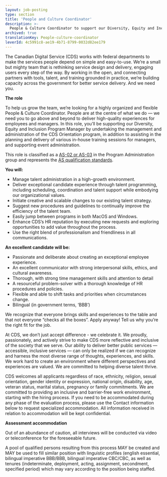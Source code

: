 ```yaml
---
layout: job-posting
type: section
title: 'People and Culture Coordinator'
description: >-
  People & Culture Coordinator to support our Diversity, Equity and Inclusion Program Manager by undertaking the management and administration of the CDS Orientation program.
archived: true
translationKey: People-culture-coordinator
leverId: 4c5991c8-ae19-4b71-8799-0032d82ee179
---
```


The Canadian Digital Service (CDS) works with federal departments to make the services people depend on simple and easy-to-use. We’re a small but mighty team that is rethinking service design and delivery, engaging users every step of the way. By working in the open, and connecting partners with tools, talent, and training grounded in practice, we’re building capacity across the government for better service delivery. And we need you.

**The role**

To help us grow the team, we’re looking for a highly organized and flexible People & Culture Coordinator. People are at the centre of what we do — we need you to go above and beyond to deliver high-quality experiences for employees and managers. In this role, you’ll be supporting our Diversity, Equity and Inclusion Program Manager by undertaking the management and administration of the CDS Orientation program, in addition to assisting in the planning and delivery of various in-house training sessions for managers, and supporting event administration.

This role is classified as a [AS-02 or AS-03](https://www.tbs-sct.gc.ca/agreements-conventions/view-visualiser-eng.aspx?id=15#toc24156224157) in the Program Administration group and represents the [AS qualification standards](https://www.canada.ca/en/treasury-board-secretariat/services/staffing/qualification-standards/core.html#as). 

**You will:**
- Manage talent administration in a high-growth environment.
- Deliver exceptional candidate experience through talent programming, including scheduling, coordination and talent support while embodying our organizational values.
- Initiate creative and scalable changes to our existing talent strategy.
- Suggest new procedures and guidelines to continually improve the efficiency of the talent team.
- Easily jump between programs in both MacOS and Windows.
- Enhance CDS’s HR reputation by executing new requests and exploring opportunities to add value throughout the process.
- Use the right blend of professionalism and friendliness in all communications.

**An excellent candidate will be:**
- Passionate and deliberate about creating an exceptional employee experience.
- An excellent communicator with strong interpersonal skills, ethics, and cultural awareness.
- Thorough, with strong time management skills and attention to detail
- A resourceful problem-solver with a thorough knowledge of HR procedures and policies.
- Flexible and able to shift tasks and priorities when circumstances change.
- Bilingual (in government terms, ‘BBB’)

We recognize that everyone brings skills and experiences to the table and that not everyone “checks all the boxes”. Apply anyway! Tell us why you’re the right fit for the job.

At CDS, we don’t just accept difference - we celebrate it. We proudly, passionately, and actively strive to make CDS more reflective and inclusive of the society that we serve. Our ability to deliver better public services — accessible, inclusive services — can only be realized if we can recognize and harness the most diverse range of thoughts, experiences, and skills. We work hard to create an environment where different perspectives and experiences are valued. We are committed to helping diverse talent thrive.

CDS welcomes all applicants regardless of race, ethnicity, religion, sexual orientation, gender identity or expression, national origin, disability, age, veteran status, marital status, pregnancy or family commitments. We are committed to providing an inclusive and barrier-free work environment, starting with the hiring process. If you need to be accommodated during any phase of the evaluation process, please use the Contact information below to request specialized accommodation. All information received in relation to accommodation will be kept confidential.

**Assessment accommodation**

Out of an abundance of caution, all interviews will be conducted via video or teleconference for the foreseeable future.

A pool of qualified persons resulting from this process MAY be created and MAY be used to fill similar position with linguistic profiles (english essential, bilingual imperative BBB/BBB, bilingual imperative CBC/CBC, as well as tenures (indeterminate, deployment, acting, assignment, secondment, specified period) which may vary according to the position being staffed.

